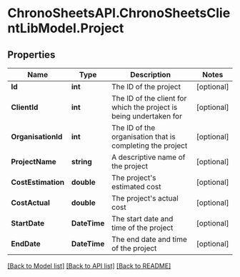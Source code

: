 
# ChronoSheetsAPI.ChronoSheetsClientLibModel.Project

## Properties

Name | Type | Description | Notes
------------ | ------------- | ------------- | -------------
**Id** | **int** | The ID of the project | [optional] 
**ClientId** | **int** | The ID of the client for which the project is being undertaken for | [optional] 
**OrganisationId** | **int** | The ID of the organisation that is completing the project | [optional] 
**ProjectName** | **string** | A descriptive name of the project | [optional] 
**CostEstimation** | **double** | The project&#39;s estimated cost | [optional] 
**CostActual** | **double** | The project&#39;s actual cost | [optional] 
**StartDate** | **DateTime** | The start date and time of the project | [optional] 
**EndDate** | **DateTime** | The end date and time of the project | [optional] 

[[Back to Model list]](../README.md#documentation-for-models)
[[Back to API list]](../README.md#documentation-for-api-endpoints)
[[Back to README]](../README.md)

